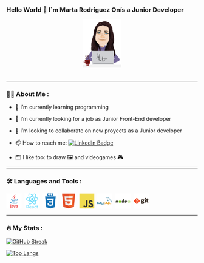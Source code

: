 ### Hello World 👋 I`m Marta Rodríguez Onís a Junior Developer

<div id="header" align="center">
  <img src="images/Avatar.png" width="100"/>
</div>

<img src="https://komarev.com/ghpvc/?username=MartaOnis&style=flat-square&color=blue" alt=""/>

---

### :woman_technologist: About Me :

- 🌱 I’m currently learning programming
- 🔭 I’m currently looking for a job as Junior Front-End developer
- 👯 I’m looking to collaborate on new proyects as a Junior developer
- 📫 How to reach me:
  <a href="https://www.linkedin.com/in/marta-rodriguez-onis/" align="right" width="30">
  <img src="https://img.shields.io/badge/LinkedIn-blue?style=for-the-badge&logo=linkedin&logoColor=white" alt="LinkedIn Badge"/>
  </a>

- :card_index_dividers: I like too: to draw :framed_picture: and videogames :video_game:

---

### :hammer_and_wrench: Languages and Tools :

<div>
  <img src="https://github.com/devicons/devicon/blob/master/icons/java/java-original-wordmark.svg" title="Java" alt="Java" width="40" height="40"/>&nbsp;
  <img src="https://github.com/devicons/devicon/blob/master/icons/react/react-original-wordmark.svg" title="React" alt="React" width="40" height="40"/>&nbsp;
  <img src="https://github.com/devicons/devicon/blob/master/icons/css3/css3-plain-wordmark.svg"  title="CSS3" alt="CSS" width="40" height="40"/>&nbsp;
  <img src="https://github.com/devicons/devicon/blob/master/icons/html5/html5-original.svg" title="HTML5" alt="HTML" width="40" height="40"/>&nbsp;
  <img src="https://github.com/devicons/devicon/blob/master/icons/javascript/javascript-original.svg" title="JavaScript" alt="JavaScript" width="40" height="40"/>&nbsp;
  <img src="https://github.com/devicons/devicon/blob/master/icons/mysql/mysql-original-wordmark.svg" title="MySQL"  alt="MySQL" width="40" height="40"/>&nbsp;
  <img src="https://github.com/devicons/devicon/blob/master/icons/nodejs/nodejs-original-wordmark.svg" title="NodeJS" alt="NodeJS" width="40" height="40"/>&nbsp;
  <img src="https://github.com/devicons/devicon/blob/master/icons/git/git-original-wordmark.svg" title="Git" **alt="Git" width="40" height="40"/>
</div>

---

### :fire: My Stats :

[![GitHub Streak](http://github-readme-streak-stats.herokuapp.com?user=MartaOnis&theme=dark&background=000000)](https://git.io/streak-stats)

[![Top Langs](https://github-readme-stats.vercel.app/api/top-langs/?username=MartaOnis&layout=compact&theme=vision-friendly-dark)](https://github.com/anuraghazra/github-readme-stats)
